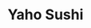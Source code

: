 ---
layout: place
title: "Yaho Sushi"
permalink: /new-york/staten-island/yaho-sushi.html
stateAbbr: NY
stateName: New York
cityName: Staten Island
place_id: ChIJmX7bIj-1w4kRBjlmUe3QGYQ
photos:
  - name: >-
      places/ChIJmX7bIj-1w4kRBjlmUe3QGYQ/photos/AeeoHcIIJt0kPiVsqnNN9iXuCQNYXg0t_46TajKhsMPOawoS5lcIIYuEEQEryc5puh-RNf_9vJmHO-_e7f-Or2OBhCw-nAJF2wka_IUUuC7P6Gxz1Km9gCkEGiJQxhbPtfQN3c924gzMBRQ7i2hXSbMD5JDKVjzIMaH04akYFdG6_uc_J04gcMIw79WfoeoSqkb9-yPYTlh_-6xNLePjzrqwEm1a6-L_76b7sxOPFY0J8q2k3ng36Kh3jWpRLMmt-f8Ljweq3wSEkIQjvrbrMIOow0a1jtAXric8Izvsqy__6SsuIg
    widthPx: 4032
    heightPx: 3024
    authorAttributions:
      - displayName: Yaho Sushi
        uri: https://maps.google.com/maps/contrib/109295422094542124268
        photoUri: >-
          https://lh3.googleusercontent.com/a/ACg8ocJXHTNUi4osK92PHuOVanfz6fd6xtGZjI1ERmE4DVCiiadltQ=s100-p-k-no-mo
    flagContentUri: >-
      https://www.google.com/local/imagery/report/?cb_client=maps_api_places.places_api&image_key=!1e10!2sAF1QipODdxAtgrku3i7jyAxqt2Pda1oesbdGQTrvb8ZP&hl=en-US
    googleMapsUri: >-
      https://www.google.com/maps/place//data=!3m4!1e2!3m2!1sAF1QipODdxAtgrku3i7jyAxqt2Pda1oesbdGQTrvb8ZP!2e10!4m2!3m1!1s0x89c3b53f22db7e99:0x8419d0ed51663906
  - name: >-
      places/ChIJmX7bIj-1w4kRBjlmUe3QGYQ/photos/AeeoHcLMV8OLiOjG_m46USPrLR_kbztzE_paNjSLAkUlOXvZ-iOH7TO97INaGKinYm6jarYFLiHKJZNZDU2zYVx6gk6eYIrp_nUWqnR1BuJHd_C-ywxORYNqkp1_wVKi01nNp6UmQttanKYGo8rE76OqbURVGqD2Z_UoRied4j6Tbx631-ywUPglI_t_QJCFi4QxVAaSSgopzNkc1i48i6Dv_J7ItbtFSdGCNHcK1Xvo3LSrHHH8Tb0eus-8cvl-i1C9MEjaEqTJZK4sgsyCd7AsIzG06kOKli9cR0xHE_eP8nW_lw
    widthPx: 4000
    heightPx: 3000
    authorAttributions:
      - displayName: Yaho Sushi
        uri: https://maps.google.com/maps/contrib/109295422094542124268
        photoUri: >-
          https://lh3.googleusercontent.com/a/ACg8ocJXHTNUi4osK92PHuOVanfz6fd6xtGZjI1ERmE4DVCiiadltQ=s100-p-k-no-mo
    flagContentUri: >-
      https://www.google.com/local/imagery/report/?cb_client=maps_api_places.places_api&image_key=!1e10!2sAF1QipNvbEK31Y5AA3hEBtx0ZyF_9kKZTEsJAoiSlhUr&hl=en-US
    googleMapsUri: >-
      https://www.google.com/maps/place//data=!3m4!1e2!3m2!1sAF1QipNvbEK31Y5AA3hEBtx0ZyF_9kKZTEsJAoiSlhUr!2e10!4m2!3m1!1s0x89c3b53f22db7e99:0x8419d0ed51663906
  - name: >-
      places/ChIJmX7bIj-1w4kRBjlmUe3QGYQ/photos/AeeoHcJmqBtVwS6_xTON5I3XBtm1qlHtjEZVZIDxH8hDHnyPyhXGQFOERxuf07kdRmfh4Eq0w4cBzHnSTh5vRE9cgECgBS7ZpGbkgv8-lal9z3JVO6wIZ62PaDfeATXd0d8msyRSN5wSIomY_ObjTFs9Z5YbJU9W2eEm8msHcxYGvTwPwERbXavOGRDMWqZ1Z63pT7Ts2np_lFVe3u06jj15RrZiV72IXIuX4cuPLaqk_dlmtc45bVus2dfiumJi1bSnyP5ZGEtKw_oy82FOeYc_1642lbRA3o4q4soYSNtxWbC4cQ
    widthPx: 4000
    heightPx: 3000
    authorAttributions:
      - displayName: Yaho Sushi
        uri: https://maps.google.com/maps/contrib/109295422094542124268
        photoUri: >-
          https://lh3.googleusercontent.com/a/ACg8ocJXHTNUi4osK92PHuOVanfz6fd6xtGZjI1ERmE4DVCiiadltQ=s100-p-k-no-mo
    flagContentUri: >-
      https://www.google.com/local/imagery/report/?cb_client=maps_api_places.places_api&image_key=!1e10!2sAF1QipPpJ-9T7RqaiyqkZ0y9ILNAPU_i9z83JJYEH3NA&hl=en-US
    googleMapsUri: >-
      https://www.google.com/maps/place//data=!3m4!1e2!3m2!1sAF1QipPpJ-9T7RqaiyqkZ0y9ILNAPU_i9z83JJYEH3NA!2e10!4m2!3m1!1s0x89c3b53f22db7e99:0x8419d0ed51663906
  - name: >-
      places/ChIJmX7bIj-1w4kRBjlmUe3QGYQ/photos/AeeoHcIyUM2L5KByJPEeQcYQn1bo38Z2HZli19tAxfG4x_MWFpFsGNSp-FhpD-AZnfT89zIVb9ql0hZ3_Luv_P5jJVkksCXY-7og5RbGaH--5DVyqmPRGmxqCJIcOulOfrotfajBB7dmCYVYXzlckEb5bn2NMqsneSbiYWJi1QUtx4-wMYbXha16iSwWYxJVbtE7ZD7qqiUp13_MIzN6HvjIZ2UqpzfTU4yhy7IXPJ9gSJxG5vp9jFWEO8-BLAku5-rcjBF83Dc-YWv_6zBDAEZfxWo12ggvSTFRo8-1bBQqH9R7SQ
    widthPx: 4000
    heightPx: 3000
    authorAttributions:
      - displayName: Yaho Sushi
        uri: https://maps.google.com/maps/contrib/109295422094542124268
        photoUri: >-
          https://lh3.googleusercontent.com/a/ACg8ocJXHTNUi4osK92PHuOVanfz6fd6xtGZjI1ERmE4DVCiiadltQ=s100-p-k-no-mo
    flagContentUri: >-
      https://www.google.com/local/imagery/report/?cb_client=maps_api_places.places_api&image_key=!1e10!2sAF1QipP7WiWV0iT8SHAX7uej628Ol0i8tIKmhpjabqUZ&hl=en-US
    googleMapsUri: >-
      https://www.google.com/maps/place//data=!3m4!1e2!3m2!1sAF1QipP7WiWV0iT8SHAX7uej628Ol0i8tIKmhpjabqUZ!2e10!4m2!3m1!1s0x89c3b53f22db7e99:0x8419d0ed51663906
  - name: >-
      places/ChIJmX7bIj-1w4kRBjlmUe3QGYQ/photos/AeeoHcLcllI45kAbgnzqOZ7Irx_zZSm62HwUEnldDjTjpzmrHDhay8df7c5LNJ6DcpcfM7bdCZVS_UPGtFaQB4WnEqeA8XjCeCGW4HljRYF4A1xHxeFOFvNL8XvpR3O6MQlQFgKF4_EOkZNsfCsRKECtSK8KHPIdFVRwir0BwomtKZ0fzTSxIowJ_UenvUZc31vibBfbCESoHSKumgJm0oiG2Y_Ay7UmVNB5SMGr-GrL8G3ucExg8qBpP2KdpWs9Y42J_0I-17xtUWIqZRDD3Uy9OjgeJkd5X_79d-pXpwc6g4jOvg
    widthPx: 1280
    heightPx: 1277
    authorAttributions:
      - displayName: Yaho Sushi
        uri: https://maps.google.com/maps/contrib/109295422094542124268
        photoUri: >-
          https://lh3.googleusercontent.com/a/ACg8ocJXHTNUi4osK92PHuOVanfz6fd6xtGZjI1ERmE4DVCiiadltQ=s100-p-k-no-mo
    flagContentUri: >-
      https://www.google.com/local/imagery/report/?cb_client=maps_api_places.places_api&image_key=!1e10!2sAF1QipPuDSN8u9fIDcykZzBS3dC1LZP91MPNSzykGaNq&hl=en-US
    googleMapsUri: >-
      https://www.google.com/maps/place//data=!3m4!1e2!3m2!1sAF1QipPuDSN8u9fIDcykZzBS3dC1LZP91MPNSzykGaNq!2e10!4m2!3m1!1s0x89c3b53f22db7e99:0x8419d0ed51663906
  - name: >-
      places/ChIJmX7bIj-1w4kRBjlmUe3QGYQ/photos/AeeoHcJ2DGVWmAdZScb9KFPIurgpbXaDKyORvWRlMwrPErwKbymYnJFxXRWYAFKy8HHqE9wHP_GtPkG4MpbCzWtfj4RvYSjvh9BB6cinYoPUvHjDBLocemCWwEI0EkcLolyGELrg3X5TWnagxJ_IU6Ae4fa30xT1r_rFoMmbkfszHKZFWrkIrrVu1we6QGDWHbEKrl0_-AlQy8Z-hFCsPHtyCLbcKbBwr_btupJB4rIJoreW6LxdYZA6T_AnZItx2H_qdC1KKqdc8zFOX9TP6IyE5gECSra_7_5W3X6uiKR_pkNahC6NuzfVN3swNPwomF0n4Zh_YqUoAtp4eE0D2ZuUQi5Z2lfvaQDQakiVaWK_5SEPINACbiXcKkXOJdvri3LJR0MUnBOdHELR9aaM870b70SkovMUl8Cy6onby9n2k9g-cPp1
    widthPx: 3024
    heightPx: 4032
    authorAttributions:
      - displayName: Michael Ciacciarelli
        uri: https://maps.google.com/maps/contrib/113758399246155738620
        photoUri: >-
          https://lh3.googleusercontent.com/a/ACg8ocL-abyWfMw7o7ihpCOsC--VGJZaqEKskNtPfOeGGvyKLksrwg=s100-p-k-no-mo
    flagContentUri: >-
      https://www.google.com/local/imagery/report/?cb_client=maps_api_places.places_api&image_key=!1e10!2sCIHM0ogKEICAgIDp0cK57AE&hl=en-US
    googleMapsUri: >-
      https://www.google.com/maps/place//data=!3m4!1e2!3m2!1sCIHM0ogKEICAgIDp0cK57AE!2e10!4m2!3m1!1s0x89c3b53f22db7e99:0x8419d0ed51663906
  - name: >-
      places/ChIJmX7bIj-1w4kRBjlmUe3QGYQ/photos/AeeoHcKfi4nS7IFGQrHrCPhYcbFLJPaUQE0IdSPMGunw5qArVCdU0MarzvUK9QaqXzvZX9qaK_CT4V9o_X8-xsfia05INbd44HngiiSpi2NYocu5XH8ZDhnbNiiUHmFJ7IgXf3om1pub0aknPWx63w_OIlcPGBF6nO7ymo6GILP-nwvb2JqnrTJkBE_r1icJMbHHd5Er0cvPfHWVKjI-gjEdDxMdMKjYIQevTY1l6c4FoBrDBs22e-jXEfvFsxpWB2r_TtZ8KcS5DYW_s5IN_6k63kWXCROQVM9S18FkbDJB51nPwDdJnjpfeVYvmHQHaNnVXiVDVyZWtEQ73ZttGeTFDTu41mGcENALx7ePS0pEy8QGvDgnR6KEPC_26DYglpUEXqnUJzggGpTCKzshMXVLFzaklmUEyJkHm8frGBVZiIg
    widthPx: 4032
    heightPx: 3024
    authorAttributions:
      - displayName: Yaho Sushi
        uri: https://maps.google.com/maps/contrib/101880152460410452702
        photoUri: >-
          https://lh3.googleusercontent.com/a/ACg8ocI_d8NQjh-SV4M5WbninJqDQ1x_WVrrQJc1-SIJVx0P9s-ymw=s100-p-k-no-mo
    flagContentUri: >-
      https://www.google.com/local/imagery/report/?cb_client=maps_api_places.places_api&image_key=!1e10!2sCIHM0ogKEICAgIDDueWqFg&hl=en-US
    googleMapsUri: >-
      https://www.google.com/maps/place//data=!3m4!1e2!3m2!1sCIHM0ogKEICAgIDDueWqFg!2e10!4m2!3m1!1s0x89c3b53f22db7e99:0x8419d0ed51663906
  - name: >-
      places/ChIJmX7bIj-1w4kRBjlmUe3QGYQ/photos/AeeoHcIm0yHqTYjkeSOrWWwlLr3tOWnniFv5CO_Wo_GVyq1aEQSrgWGxVvCxegcWJ-KwC0UQ-LbHXXjWxxduUQEG6bh-RgyaVHC2cwtwR5kv75GE_vc_Sf64gzyFXjN2ozn1TIg4h1OrrJhbJT9paoyBS73HvzHifpBTWminja5wBA-hvvpIuyb28-mTzYX5tZx9uEki4o5Q2VrjAsvFONjA7X6H49IbcwG01ChYplTm3zIf_Yho-YKmDWASBpCLYIjkw2jnnXve3csQo9V0HnVKPHoIw__TsOZTINUXk7fUG0ZXzA
    widthPx: 4000
    heightPx: 3000
    authorAttributions:
      - displayName: Yaho Sushi
        uri: https://maps.google.com/maps/contrib/109295422094542124268
        photoUri: >-
          https://lh3.googleusercontent.com/a/ACg8ocJXHTNUi4osK92PHuOVanfz6fd6xtGZjI1ERmE4DVCiiadltQ=s100-p-k-no-mo
    flagContentUri: >-
      https://www.google.com/local/imagery/report/?cb_client=maps_api_places.places_api&image_key=!1e10!2sAF1QipMwt7uVn4A5B0FpEGgbRLRrFmjW02k3IK0V8dTV&hl=en-US
    googleMapsUri: >-
      https://www.google.com/maps/place//data=!3m4!1e2!3m2!1sAF1QipMwt7uVn4A5B0FpEGgbRLRrFmjW02k3IK0V8dTV!2e10!4m2!3m1!1s0x89c3b53f22db7e99:0x8419d0ed51663906
  - name: >-
      places/ChIJmX7bIj-1w4kRBjlmUe3QGYQ/photos/AeeoHcKFNE51J8vFnHAXtBIstB6CbFOEcwx42u39f3gjDsh0EzsgW2rol4QbUE4Gb_elO9LqsMVEhkJ-YRnygcjekGedTzn0fAa3Wy4P6kPqytJiL48cqsy4Li0FkRPwCIf0a--4iErFDCp-ZoKnaFL4bVA_F9MF1gOwRkWsXaJo8_lRrcywhcAgbqF1NSRAchHmtio_WAsU2DxdH3GpiPPhfsUlBs96o904MNkPZ_1KfMSIN9xxX3mkk0ahdNGSB0QVODlPgsjBvlqQUgO7NM39lm-Q1Nc28pHOAums5pUNhyCp9g
    widthPx: 4000
    heightPx: 3000
    authorAttributions:
      - displayName: Yaho Sushi
        uri: https://maps.google.com/maps/contrib/109295422094542124268
        photoUri: >-
          https://lh3.googleusercontent.com/a/ACg8ocJXHTNUi4osK92PHuOVanfz6fd6xtGZjI1ERmE4DVCiiadltQ=s100-p-k-no-mo
    flagContentUri: >-
      https://www.google.com/local/imagery/report/?cb_client=maps_api_places.places_api&image_key=!1e10!2sAF1QipPZQ83Av_-FgCeYwMnlbQyP84EgV_Koy2ulKVLe&hl=en-US
    googleMapsUri: >-
      https://www.google.com/maps/place//data=!3m4!1e2!3m2!1sAF1QipPZQ83Av_-FgCeYwMnlbQyP84EgV_Koy2ulKVLe!2e10!4m2!3m1!1s0x89c3b53f22db7e99:0x8419d0ed51663906
  - name: >-
      places/ChIJmX7bIj-1w4kRBjlmUe3QGYQ/photos/AeeoHcJJqLgaZRL-SFfETbaSSUVVd2qZUzy8DovbO-liG37Et13sZKd3ui7glTk0dQ18S6TuYyfcp2L_TyAZhRFKzawsW1vOvZ9NeIVLGVp_cdjseS1AHgxknrxdJoJAP32k1pN1gWDFkVAS0SjPvw8I7SQkmUohX1LTTsbavXqk611Ncq7plJsP-gESfKCSaUHsTPtRBePf-l1qs8gINESF6_x72Fyq1euRVbfdxo72T9mgZiCHa7vs5XU4rcYqAMo3vfrBJ8yhhhxnE_xTFuL-pcO5RuK_gJ3yNqHuXkLzYECEjg
    widthPx: 4032
    heightPx: 3024
    authorAttributions:
      - displayName: Yaho Sushi
        uri: https://maps.google.com/maps/contrib/109295422094542124268
        photoUri: >-
          https://lh3.googleusercontent.com/a/ACg8ocJXHTNUi4osK92PHuOVanfz6fd6xtGZjI1ERmE4DVCiiadltQ=s100-p-k-no-mo
    flagContentUri: >-
      https://www.google.com/local/imagery/report/?cb_client=maps_api_places.places_api&image_key=!1e10!2sAF1QipOmSHeL4BYj6EVRQiqjFg_nUmGQEw3SQArDSvku&hl=en-US
    googleMapsUri: >-
      https://www.google.com/maps/place//data=!3m4!1e2!3m2!1sAF1QipOmSHeL4BYj6EVRQiqjFg_nUmGQEw3SQArDSvku!2e10!4m2!3m1!1s0x89c3b53f22db7e99:0x8419d0ed51663906
address: 51 Page Ave, Staten Island, NY 10309, USA
street: 51 Page Ave
city: Staten Island
state: NY
zip: '10309'
country: USA
neighborhood: Charleston
latitude: '40.523171'
longitude: '-74.234568'
accessibility_options:
  wheelchairAccessibleEntrance: true
business_status: OPERATIONAL
name: Yaho Sushi
google_maps_links:
  directionsUri: >-
    https://www.google.com/maps/dir//''/data=!4m7!4m6!1m1!4e2!1m2!1m1!1s0x89c3b53f22db7e99:0x8419d0ed51663906!3e0
  placeUri: https://maps.google.com/?cid=9518869005115734278
  writeAReviewUri: >-
    https://www.google.com/maps/place//data=!4m3!3m2!1s0x89c3b53f22db7e99:0x8419d0ed51663906!12e1
  reviewsUri: >-
    https://www.google.com/maps/place//data=!4m4!3m3!1s0x89c3b53f22db7e99:0x8419d0ed51663906!9m1!1b1
  photosUri: >-
    https://www.google.com/maps/place//data=!4m3!3m2!1s0x89c3b53f22db7e99:0x8419d0ed51663906!10e5
primary_type: Japanese Restaurant
opening_hours:
  regular: null
  current: null
secondary_opening_hours:
  regular:
    weekdayDescriptions: null
    type: null
  current:
    weekdayDescriptions: null
    type: null
phone: (929) 833-7333
price_level: PRICE_LEVEL_MODERATE
price_range: $10 &ndash; $20
rating: '4.8'
rating_count: 64
website: https://yahosushi.com/
description: null
reviews:
  - name: >-
      places/ChIJmX7bIj-1w4kRBjlmUe3QGYQ/reviews/ChdDSUhNMG9nS0VJQ0FnTUNRNGRMTjRRRRAB
    relativePublishTimeDescription: a month ago
    rating: 5
    text:
      text: |-
        Great service, very attentive and quick

        Really good sushi, fresh, good portions. Great value for the money.

        Ambiance is simple, it’s all about the food.
      languageCode: en
    originalText:
      text: |-
        Great service, very attentive and quick

        Really good sushi, fresh, good portions. Great value for the money.

        Ambiance is simple, it’s all about the food.
      languageCode: en
    authorAttribution:
      displayName: Olga Bogomolova
      uri: https://www.google.com/maps/contrib/106136993934007722155/reviews
      photoUri: >-
        https://lh3.googleusercontent.com/a-/ALV-UjX4eZmCIfhm3zTjcDYYJR_UE-cyCuW67t7BwX8qfHUL47zJ0ntOoA=s128-c0x00000000-cc-rp-mo-ba4
    publishTime: '2025-03-05T00:54:57.487030Z'
    flagContentUri: >-
      https://www.google.com/local/review/rap/report?postId=ChdDSUhNMG9nS0VJQ0FnTUNRNGRMTjRRRRAB&d=17924085&t=1
    googleMapsUri: >-
      https://www.google.com/maps/reviews/data=!4m6!14m5!1m4!2m3!1sChdDSUhNMG9nS0VJQ0FnTUNRNGRMTjRRRRAB!2m1!1s0x89c3b53f22db7e99:0x8419d0ed51663906
  - name: >-
      places/ChIJmX7bIj-1w4kRBjlmUe3QGYQ/reviews/ChZDSUhNMG9nS0VJQ0FnSUM3NnVmbUJnEAE
    relativePublishTimeDescription: 8 months ago
    rating: 5
    text:
      text: >-
        Sashimi deluxe is so fresh! Even though it’s chief’s choice but
        everything is so delicious. Services are friendly and pro. Highly
        recommend and you will enjoy it like I do.
      languageCode: en
    originalText:
      text: >-
        Sashimi deluxe is so fresh! Even though it’s chief’s choice but
        everything is so delicious. Services are friendly and pro. Highly
        recommend and you will enjoy it like I do.
      languageCode: en
    authorAttribution:
      displayName: Sandi C
      uri: https://www.google.com/maps/contrib/109070931172707497209/reviews
      photoUri: >-
        https://lh3.googleusercontent.com/a-/ALV-UjUUccWb1ohskbPFW7KwAYAVE9-ZqLqPspHC-hog-Ckf0fljjLe4=s128-c0x00000000-cc-rp-mo-ba2
    publishTime: '2024-08-15T00:12:46.566104Z'
    flagContentUri: >-
      https://www.google.com/local/review/rap/report?postId=ChZDSUhNMG9nS0VJQ0FnSUM3NnVmbUJnEAE&d=17924085&t=1
    googleMapsUri: >-
      https://www.google.com/maps/reviews/data=!4m6!14m5!1m4!2m3!1sChZDSUhNMG9nS0VJQ0FnSUM3NnVmbUJnEAE!2m1!1s0x89c3b53f22db7e99:0x8419d0ed51663906
  - name: >-
      places/ChIJmX7bIj-1w4kRBjlmUe3QGYQ/reviews/ChdDSUhNMG9nS0VJQ0FnSUNQX3UzSXRnRRAB
    relativePublishTimeDescription: 4 months ago
    rating: 5
    text:
      text: >-
        gotta say, i’m an avid sushi fan and this is probably some of the best
        sushi i’ve had on staten island. phenomenally fresh, the best tasting
        i’ve had in a while!!!! the edamame was ACTUALLY crunchy!! usually it’s
        so soggy, but wow!! and the best fried ice cream too!!! give this place
        a try, they blow other spots away! excellent service, will be back soon!
      languageCode: en
    originalText:
      text: >-
        gotta say, i’m an avid sushi fan and this is probably some of the best
        sushi i’ve had on staten island. phenomenally fresh, the best tasting
        i’ve had in a while!!!! the edamame was ACTUALLY crunchy!! usually it’s
        so soggy, but wow!! and the best fried ice cream too!!! give this place
        a try, they blow other spots away! excellent service, will be back soon!
      languageCode: en
    authorAttribution:
      displayName: Justina
      uri: https://www.google.com/maps/contrib/107023305882006179466/reviews
      photoUri: >-
        https://lh3.googleusercontent.com/a-/ALV-UjX-TUeRPf1SNgu3uZvuMeLEzR6YEvTHv7tSj5J_WqmSF22xqGf-=s128-c0x00000000-cc-rp-mo-ba3
    publishTime: '2024-11-25T00:02:22.726362Z'
    flagContentUri: >-
      https://www.google.com/local/review/rap/report?postId=ChdDSUhNMG9nS0VJQ0FnSUNQX3UzSXRnRRAB&d=17924085&t=1
    googleMapsUri: >-
      https://www.google.com/maps/reviews/data=!4m6!14m5!1m4!2m3!1sChdDSUhNMG9nS0VJQ0FnSUNQX3UzSXRnRRAB!2m1!1s0x89c3b53f22db7e99:0x8419d0ed51663906
  - name: >-
      places/ChIJmX7bIj-1w4kRBjlmUe3QGYQ/reviews/ChZDSUhNMG9nS0VJQ0FnSURmNUphSUpREAE
    relativePublishTimeDescription: 3 months ago
    rating: 5
    text:
      text: >-
        I ordered a 10-roll platter to bring to a New Year's party, having never
        ordered from here before. The food was ready on time and was the biggest
        hit at the party. The spicy tuna roll, shrimp tempura roll, California
        roll, sweet potato tempura roll, and Philadelphia roll were excellent. I
        would absolutely order from them again and I might bring this platter
        every New Year's because it's such a good value. I just might not get
        the kani roll or Boston roll next time. They were fine, just not
        outstanding.
      languageCode: en
    originalText:
      text: >-
        I ordered a 10-roll platter to bring to a New Year's party, having never
        ordered from here before. The food was ready on time and was the biggest
        hit at the party. The spicy tuna roll, shrimp tempura roll, California
        roll, sweet potato tempura roll, and Philadelphia roll were excellent. I
        would absolutely order from them again and I might bring this platter
        every New Year's because it's such a good value. I just might not get
        the kani roll or Boston roll next time. They were fine, just not
        outstanding.
      languageCode: en
    authorAttribution:
      displayName: Meredith Bodgas
      uri: https://www.google.com/maps/contrib/110550135604398714699/reviews
      photoUri: >-
        https://lh3.googleusercontent.com/a-/ALV-UjVq-qnO7i7EeLfEIve3o0fLbK9ugXqXGzwZroAaS9grV5VgmggVXQ=s128-c0x00000000-cc-rp-mo
    publishTime: '2025-01-04T02:36:55.394994Z'
    flagContentUri: >-
      https://www.google.com/local/review/rap/report?postId=ChZDSUhNMG9nS0VJQ0FnSURmNUphSUpREAE&d=17924085&t=1
    googleMapsUri: >-
      https://www.google.com/maps/reviews/data=!4m6!14m5!1m4!2m3!1sChZDSUhNMG9nS0VJQ0FnSURmNUphSUpREAE!2m1!1s0x89c3b53f22db7e99:0x8419d0ed51663906
  - name: >-
      places/ChIJmX7bIj-1w4kRBjlmUe3QGYQ/reviews/ChdDSUhNMG9nS0VJQ0FnSUNabjhqNzJBRRAB
    relativePublishTimeDescription: a year ago
    rating: 5
    text:
      text: >-
        The extra flavors wasn’t over the top. Simple ingredients but done well
        and the art behind the flavor was beautifully crafted. We had the $17
        sushi and the $40 omakase and we still loved both and at the same time
        appreciated the different values provided. I’m so excited for the future
        of this restaurant. Check it out!
      languageCode: en
    originalText:
      text: >-
        The extra flavors wasn’t over the top. Simple ingredients but done well
        and the art behind the flavor was beautifully crafted. We had the $17
        sushi and the $40 omakase and we still loved both and at the same time
        appreciated the different values provided. I’m so excited for the future
        of this restaurant. Check it out!
      languageCode: en
    authorAttribution:
      displayName: ed shim
      uri: https://www.google.com/maps/contrib/101914459921865324080/reviews
      photoUri: >-
        https://lh3.googleusercontent.com/a-/ALV-UjUzTeJh2T1WTDM99VoS9Uy9qJHsIdP0s7Ht22xY0TEeqTezOkw=s128-c0x00000000-cc-rp-mo-ba3
    publishTime: '2023-09-21T04:30:53.714148Z'
    flagContentUri: >-
      https://www.google.com/local/review/rap/report?postId=ChdDSUhNMG9nS0VJQ0FnSUNabjhqNzJBRRAB&d=17924085&t=1
    googleMapsUri: >-
      https://www.google.com/maps/reviews/data=!4m6!14m5!1m4!2m3!1sChdDSUhNMG9nS0VJQ0FnSUNabjhqNzJBRRAB!2m1!1s0x89c3b53f22db7e99:0x8419d0ed51663906
parking_options:
  freeParkingLot: true
  freeStreetParking: true
payment_options:
  acceptsCreditCards: true
  acceptsDebitCards: true
  acceptsCashOnly: false
  acceptsNfc: true
allow_dogs: null
curbside_pickup: true
delivery: true
dine_in: true
good_for_children: true
good_for_groups: null
good_for_sports: false
live_music: false
menu_for_children: null
outdoor_seating: false
reservable: true
restroom: true
serves_beer: true
serves_breakfast: null
serves_brunch: null
serves_cocktails: null
serves_coffee: null
serves_dinner: true
serves_dessert: true
serves_lunch: true
serves_vegetarian_food: true
serves_wine: true
takeout: true

---